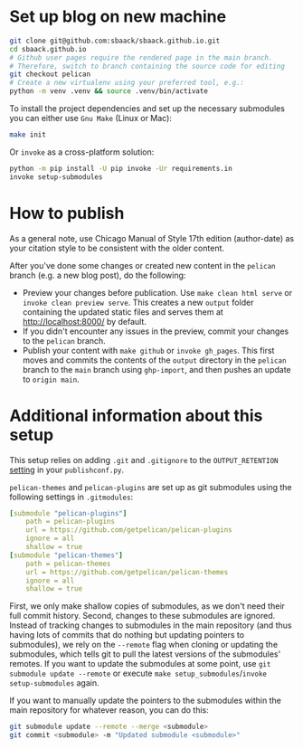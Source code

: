 # Set up blog on new machine

```bash
git clone git@github.com:sbaack/sbaack.github.io.git
cd sbaack.github.io
# Github user pages require the rendered page in the main branch.
# Therefore, switch to branch containing the source code for editing
git checkout pelican
# Create a new virtualenv using your preferred tool, e.g.:
python -m venv .venv && source .venv/bin/activate
```

To install the project dependencies and set up the necessary submodules you can either use `Gnu Make` (Linux or Mac):

```bash
make init
```

Or `invoke` as a cross-platform solution:

```bash
python -m pip install -U pip invoke -Ur requirements.in
invoke setup-submodules
```

# How to publish

As a general note, use Chicago Manual of Style 17th edition (author-date) as your citation style to be consistent with the older content.

After you've done some changes or created new content in the `pelican` branch (e.g. a new blog post), do the following:

- Preview your changes before publication. Use `make clean html serve` or `invoke clean preview serve`. This creates a new `output` folder containing the updated static files and serves them at <http://localhost:8000/> by default.
- If you didn't encounter any issues in the preview, commit your changes to the `pelican` branch.
- Publish your content with `make github` or `invoke gh_pages`. This first moves and commits the contents of the `output` directory in the `pelican` branch to the `main` branch using `ghp-import`, and then pushes an update to `origin main`.

# Additional information about this setup

This setup relies on adding `.git` and `.gitignore` to the `OUTPUT_RETENTION` [setting](https://docs.getpelican.com/en/stable/settings.html#basic-settings) in your `publishconf.py`.

`pelican-themes` and `pelican-plugins` are set up as git submodules using the following settings in `.gitmodules`:

```yaml
[submodule "pelican-plugins"]
    path = pelican-plugins
    url = https://github.com/getpelican/pelican-plugins
    ignore = all
    shallow = true
[submodule "pelican-themes"]
    path = pelican-themes
    url = https://github.com/getpelican/pelican-themes
    ignore = all
    shallow = true
```

First, we only make shallow copies of submodules, as we don't need their full commit history. Second, changes to these submodules are ignored. Instead of tracking changes to submodules in the main repository (and thus having lots of commits that do nothing but updating pointers to submodules), we rely on the  `--remote` flag when cloning or updating the submodules, which tells git to pull the latest versions of the submodules' remotes. If you want to update the submodules at some point, use `git submodule update --remote` or execute `make setup_submodules`/`invoke setup-submodules` again.

If you want to manually update the pointers to the submodules within the main repository for whatever reason, you can do this:

```bash
git submodule update --remote --merge <submodule>
git commit <submodule> -m "Updated submodule <submodule>"
```